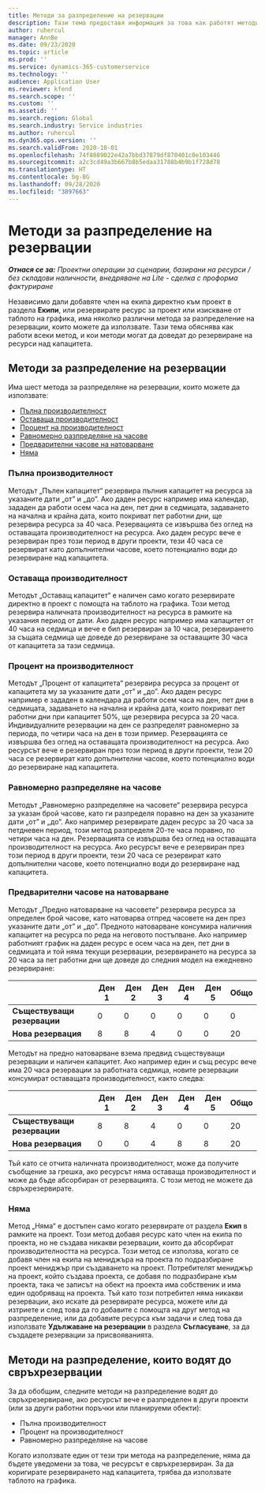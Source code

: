 ```yaml
---
title: Методи за разпределение на резервации
description: Тази тема предоставя информация за това как работят методите за разпределяне на резервации в Project Operations.
author: ruhercul
manager: AnnBe
ms.date: 09/23/2020
ms.topic: article
ms.prod: ''
ms.service: dynamics-365-customerservice
ms.technology: ''
audience: Application User
ms.reviewer: kfend
ms.search.scope: ''
ms.custom: ''
ms.assetid: ''
ms.search.region: Global
ms.search.industry: Service industries
ms.author: ruhercul
ms.dyn365.ops.version: ''
ms.search.validFrom: 2020-10-01
ms.openlocfilehash: 74f8889022e42a7bbd37879df870401c0e103446
ms.sourcegitcommit: a2c3cd49a3b667b8b5edaa31788b4b9b1f728d78
ms.translationtype: HT
ms.contentlocale: bg-BG
ms.lasthandoff: 09/28/2020
ms.locfileid: "3897663"
---
```

# <a name="booking-allocation-methods"></a>Методи за разпределение на резервации

_**Отнася се за:** Проектни операции за сценарии, базирани на ресурси / без складови наличности, внедряване на Lite - сделка с проформа фактуриране_

Независимо дали добавяте член на екипа директно към проект в раздела **Екипи**, или резервирате ресурс за проект или изискване от таблото на графика, има няколко различни метода за разпределение на резервации, които можете да използвате. Тази тема обяснява как работи всеки метод, и кои методи могат да доведат до резервиране на ресурси над капацитета.

## <a name="booking-allocation-methods"></a>Методи за разпределение на резервации

Има шест метода за разпределяне на резервации, които можете да използвате:

- [Пълна производителност](#full)
- [Оставаща производителност](#remaining)
- [Процент на производителност](#percentage)
- [Равномерно разпределяне на часове](#evenly)
- [Предварителни часове на натоварване](#front)
- [Няма](#none)

### <a name="full-capacity"></a><a name="full"></a>Пълна производителност 
Методът „Пълен капацитет“ резервира пълния капацитет на ресурса за указаните дати „от” и „до”. Ако даден ресурс например има календар, зададен да работи осем часа на ден, пет дни в седмицата, задаването на начална и крайна дата, които покриват пет работни дни, ще резервира ресурса за 40 часа. Резервацията се извършва без оглед на оставащата производителност на ресурса. Ако даден ресурс вече е резервиран през този период в други проекти, тези 40 часа се резервират като допълнителни часове, което потенциално води до резервиране над капацитета.

### <a name="remaining-capacity"></a><a name="remaining"></a>Оставаща производителност
Методът „Оставащ капацитет“ е наличен само когато резервирате директно в проект с помощта на таблото на графика. Този метод резервира наличната производителност на ресурса в рамките на указания период от дати. Ако даден ресурс например има капацитет от 40 часа на седмица и вече е бил резервиран за 10 часа, резервирането за същата седмица ще доведе до резервиране за оставащите 30 часа от капацитета за тази седмица.

### <a name="percentage-capacity"></a><a name="percentage"></a>Процент на производителност
Методът „Процент от капацитета“ резервира ресурса за процент от капацитета му за указаните дати „от” и „до”. Ако даден ресурс например е зададен в календара да работи осем часа на ден, пет дни в седмицата, задаването на начална и крайна дата, които покриват пет работни дни при капацитет 50%, ще резервира ресурса за 20 часа. Индивидуалните резервации на ден се разпределят равномерно за периода, по четири часа на ден в този пример. Резервацията се извършва без оглед на оставащата производителност на ресурса. Ако ресурсът вече е резервиран през този период в други проекти, тези 20 часа се резервират като допълнителни часове, което потенциално води до резервиране над капацитета.

### <a name="evenly-distribute-hours"></a><a name="evenly"></a>Равномерно разпределяне на часове
Методът „Равномерно разпределяне на часовете“ резервира ресурса за указан брой часове, като ги разпределя поравно на ден за указаните дати „от” и „до”. Ако например резервирате даден ресурс за 20 часа за петдневен период, този метод разпределя 20-те часа поравно, по четири часа на ден. Резервацията се извършва без оглед на оставащата производителност на ресурса. Ако ресурсът вече е резервиран през този период в други проекти, тези 20 часа се резервират като допълнителни часове, което потенциално води до резервиране над капацитета.

### <a name="front-load-hours"></a><a name="front"></a>Предварителни часове на натоварване
Методът „Предно натоварване на часовете“ резервира ресурса за определен брой часове, като натоварва отпред часовете на ден през указаните дати „от” и „до”. Предното натоварване консумира наличния капацитет на ресурса по реда на неговото постъпване. Ако например работният график на даден ресурс е осем часа на ден, пет дни в седмицата и той няма текущи резервации, резервирането на ресурса за 20 часа за пет работни дни ще доведе до следния модел на ежедневно резервиране: 

|                           |    Ден 1    |    Ден 2    |    Ден 3    |    Ден 4    |    Ден 5    |    Общо    |
|---------------------------|-------------|-------------|-------------|-------------|-------------|-------------|
|    **Съществуващи резервации**    |    0        |    0        |    0        |    0        |    0        |    0        |
|    **Нова резервация**          |    8        |    8        |    4        |    0        |    0        |    20       |

Методът на предно натоварване взема предвид съществуващи резервации и наличен капацитет. Ако например един и същ ресурс вече има 20 часа резервации за работната седмица, новите резервации консумират оставащата производителност, както следва:

|                     | Ден 1 | Ден 2 | Ден 3 | Ден 4 | Ден 5 | Общо |
|---------------------|-------|-------|-------|-------|-------|-------|
| **Съществуващи резервации** | 8     | 8     | 4     | 0     | 0     | 20    |
| **Нова резервация**       | 0     | 0     | 4     | 8     | 8     | 20    |

Тъй като се отчита наличната производителност, може да получите съобщение за грешка, ако ресурсът няма оставаща производителност и може да бъде абсорбиран от резервацията. С този метод не можете да свръхрезервирате.

### <a name="none"></a><a name="none"></a>Няма
Метод „Няма“ е достъпен само когато резервирате от раздела **Екип** в рамките на проект. Този метод добавя ресурс като член на екипа по проекта, но не създава никакви резервации, които да абсорбират производителността на ресурса. Този метод се използва, когато се добавя член на екипа на мениджъра на проекта по подразбиране проект мениджър при създаването на проект. Потребителят мениджър на проект, който създава проекта, се добавя по подразбиране към проекта, така че записът на обект на проекта има собственик и има един одобряващ на проекта. Тъй като този потребител няма никакви резервации, ако искате да резервирате ресурса, можете или да изтриете и след това да го добавите с помощта на друг метод на разпределение, или да добавите ресурса към задачи и след това да използвате **Удължаване на резервации** в раздела **Съгласуване**, за да създадете резервации за присвояванията.

## <a name="allocation-methods-that-lead-to-overbooking"></a>Методи на разпределение, които водят до свръхрезервации
За да обобщим, следните методи на разпределение водят до свръхрезервиране, ако ресурсът вече е разпределен в други проекти (или за други работни поръчки или планируеми обекти):

- Пълна производителност
- Процент на производителност
- Равномерно разпределяне на часове

Когато използвате един от тези три метода на разпределение, няма да бъдете уведомени за това, че ресурсът е свръхрезервиран. За да коригирате резервирането над капацитета, трябва да използвате таблото на графика.
